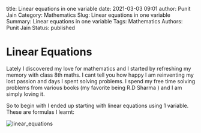title: Linear equations in one variable
date: 2021-03-03 09:01
author: Punit Jain
Category: Mathematics
Slug: Linear equations in one variable
Summary:  Linear equations in one variable
Tags: Mathematics
Authors: Punit Jain
Status: published

# Linear Equations
Lately I discovered my love for mathematics and I started by refreshing my memory with class 8th maths.
I cant tell you how happy I am reinventing my lost passion and days I spent solving problems.
I spend my free time solving problems from various books (my favorite being R.D Sharma ) and I am simply loving it.

So to begin with I ended up starting with linear equations using 1 variable.
These are formulas I learnt:

![linear_equations]

[linear_equations]: {static}/images/linear.jpg


